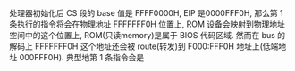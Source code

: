 
处理器初始化后 CS 段的 base 值是 FFFF0000H, EIP 是0000FFF0H, 那么第 1 条执行的指令将会在物理地址 FFFFFFF0H 位置上, ROM 设备会映射到物理地址空间中的这个位置上, ROM(只读memory)是属于 BIOS 代码区域. 然而在 bus 的解码上 FFFFFFF0H 这个地址还会被 route(转发)到 F000:FFF0H 地址上(低端地址 000FFF0H). 典型地第 1 条指令会是


